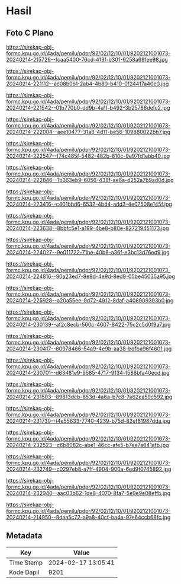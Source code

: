 # Hasil

## Foto C Plano

https://sirekap-obj-formc.kpu.go.id/4ada/pemilu/pdpr/92/02/12/10/01/9202121001073-20240214-215729--fcaa5400-76cd-413f-b301-9258a69fee98.jpg

https://sirekap-obj-formc.kpu.go.id/4ada/pemilu/pdpr/92/02/12/10/01/9202121001073-20240214-221112--ae08b0b1-2ab4-4b80-b410-0f24417a40e0.jpg

https://sirekap-obj-formc.kpu.go.id/4ada/pemilu/pdpr/92/02/12/10/01/9202121001073-20240214-221542--01b770b0-dd9b-4a1f-b492-3b25788defc2.jpg

https://sirekap-obj-formc.kpu.go.id/4ada/pemilu/pdpr/92/02/12/10/01/9202121001073-20240214-222004--aee10477-31a8-4d11-be56-109880022bb7.jpg

https://sirekap-obj-formc.kpu.go.id/4ada/pemilu/pdpr/92/02/12/10/01/9202121001073-20240214-222547--f74c485f-5482-482b-810c-9e97fd1ebb40.jpg

https://sirekap-obj-formc.kpu.go.id/4ada/pemilu/pdpr/92/02/12/10/01/9202121001073-20240214-222846--1b363eb9-6056-438f-ae6a-d252a7b9ad0d.jpg

https://sirekap-obj-formc.kpu.go.id/4ada/pemilu/pdpr/92/02/12/10/01/9202121001073-20240214-223416--c401bbd6-6532-4bd4-add3-4e07508e145f.jpg

https://sirekap-obj-formc.kpu.go.id/4ada/pemilu/pdpr/92/02/12/10/01/9202121001073-20240214-223638--8bbfc5e1-a199-4be8-b80e-827219451173.jpg

https://sirekap-obj-formc.kpu.go.id/4ada/pemilu/pdpr/92/02/12/10/01/9202121001073-20240214-224027--9e011722-71be-40b8-a36f-e3bc13d76ed9.jpg

https://sirekap-obj-formc.kpu.go.id/4ada/pemilu/pdpr/92/02/12/10/01/9202121001073-20240214-224816--90a23ed7-8e9d-4e9d-8ed9-05be45035a95.jpg

https://sirekap-obj-formc.kpu.go.id/4ada/pemilu/pdpr/92/02/12/10/01/9202121001073-20240214-225928--a20a55ee-9d72-4912-8daf-a408909393b0.jpg

https://sirekap-obj-formc.kpu.go.id/4ada/pemilu/pdpr/92/02/12/10/01/9202121001073-20240214-230139--af2c8ecb-560c-4607-8422-75c2c5d0f9a7.jpg

https://sirekap-obj-formc.kpu.go.id/4ada/pemilu/pdpr/92/02/12/10/01/9202121001073-20240214-230417--80978466-54a9-4e9b-aa38-bdfba96f4601.jpg

https://sirekap-obj-formc.kpu.go.id/4ada/pemilu/pdpr/92/02/12/10/01/9202121001073-20240214-230701--d63481e9-9585-4717-9134-f588bfa40ecd.jpg

https://sirekap-obj-formc.kpu.go.id/4ada/pemilu/pdpr/92/02/12/10/01/9202121001073-20240214-231503--89813deb-853d-4a6a-b7c8-7a62ea59c592.jpg

https://sirekap-obj-formc.kpu.go.id/4ada/pemilu/pdpr/92/02/12/10/01/9202121001073-20240214-231730--f4e55633-7740-4239-b75d-82ef81987dda.jpg

https://sirekap-obj-formc.kpu.go.id/4ada/pemilu/pdpr/92/02/12/10/01/9202121001073-20240214-232523--c6b8082c-abe1-46cc-afe5-b7ee7a641afb.jpg

https://sirekap-obj-formc.kpu.go.id/4ada/pemilu/pdpr/92/02/12/10/01/9202121001073-20240214-232749--c0297eb8-a7ff-4904-900a-6ed9f0745892.jpg

https://sirekap-obj-formc.kpu.go.id/4ada/pemilu/pdpr/92/02/12/10/01/9202121001073-20240214-232940--aac03b62-1de8-4070-8fa7-5e9e9e08effb.jpg

https://sirekap-obj-formc.kpu.go.id/4ada/pemilu/pdpr/92/02/12/10/01/9202121001073-20240214-214950--8daa5c72-a9a8-40cf-ba4a-97e64ccb68fc.jpg


## Metadata

| Key        | Value               |
| ---------- | ------------------- |
| Time Stamp | 2024-02-17 13:05:41 |
| Kode Dapil | 9201                |



